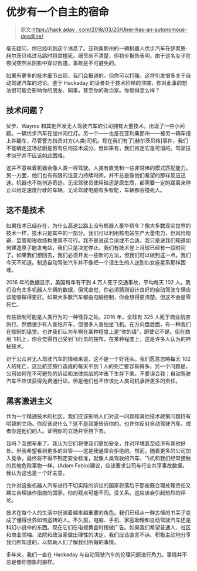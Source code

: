 # 优步有一个自主的宿命

> 原文:[https://hack aday . com/2018/03/20/Uber-has-an-autonomous-deadline/](https://hackaday.com/2018/03/20/uber-has-an-autonomous-fatality/)

毫无疑问，你已经听到这个消息了。亚利桑那州的一辆机器人优步汽车在伊莱恩·赫尔茨贝格过马路时将其撞死。细节尚不清楚，但初步报告表明，由于这名女子在夜间突然从阴影中穿过街道，事故是不可避免的。

如果有更多的技术细节出现，我们会报道的。但你可以打赌，这将引发很多关于自动驾驶汽车的讨论。鉴于 Hackaday 的读者处于技术阶梯的顶端，你对此事的想法很可能会影响你的朋友、同事，甚至你的政治家。你觉得怎么样？

## 技术问题？

优步、Waymo 和其他开发无人驾驶汽车的公司拥有大量技术。出现了一些小问题。一辆优步汽车在加州闯红灯。另一个——也是在亚利桑那州——被另一辆车撞上并翻车，尽管警方指责对方(人类)司机。现在我们有了[赫尔茨贝格]事件，我们不能确定这场悲剧是否有任何技术成分。但如果有，我们肯定它是可溶的。驾驶技术似乎并不应该如此困难。

这并不意味着机器会像人类一样驾驶。人类有直觉和一些非常棒的模式匹配能力。另一方面，他们也有有限的注意力持续时间，并不总是像他们希望的那样反应迅速。机器也不能创造奇迹。无论驾驶员使用硅还是原生质，都需要一定的距离来停止以给定速度行驶的车辆。无论驾驶电脑有多智能，车辆都会撞死人。

## 这不是技术

如果技术已经存在，为什么高速公路上没有机器人豪华轿车？像大多数现实世界的技术一样，技术只是其中的一部分。我们可以利用核电站生产大量电力，但风险规避、监管和税收结构使其不可行。我不是说这合适或不合适，我只是说我们知道如何建造原子能发电站，我们只是决定停止。我们有技术登上月球已经有一段时间了。如果我们想回去，我们必须开发一些新的方法，但我们可以做到这一点。我们今天不知道。制造自动驾驶汽车并不像把一个活生生的人送到仙女座星系那样困难。

2016 年的数据显示，美国每年有不到 4 万人死于交通事故，平均每天 102 人。我们没有太多机器人车辆的数据，但凭直觉，你必须猜测设计良好的自动驾驶车辆应该能够做得更好。如果大多数汽车都由电脑控制，你会想得更清楚。但这不会是零死亡。

有些抵制可能是人类行为的一种怪异之处。2016 年，全球有 325 人死于商业航空旅行。然而很少有人害怕开车，但很多人害怕坐飞机。在方向盘后面，有一种我们在控制的错觉。也许我们认为车祸在某种程度上是“你的错”，即使它不是。但在商用飞机上，你会觉得自己受到飞行员的摆布，在某种程度上，这是许多人认为的神秘技术。

对于公众对无人驾驶汽车的情绪来说，这不是一个好兆头。我们愿意忽略每天 102 人的死亡，这比航空旅行造成的每天不到 1 人的死亡要容易得多。另一个问题是，公司如何在不可避免的诉讼和法律挑战的冲击下生存下来。不要误会我；自动驾驶汽车不应该获得免费通行证。但是他们也不应该比人类司机承担更多的责任。

## 黑客激进主义

作为一个精通技术的社区，我们应该影响人们对这一问题和其他技术政策问题持有明智的立场。你应该说什么？这不是我能告诉你的。也许你反对自动驾驶汽车。或者你是他们的人。证明你的立场并坚持下去。

我吗？我想车来了。我认为它们将使我们更加安全，并对环境甚至经济有其他好处。但我希望看到更多的监管——这是我通常会拒绝的。然而，随着更多的公司加入竞争，最终将不得不制定安全标准，就像人类驾驶的汽车、飞机和我们经常接触的其他危险事物一样。(Adam Fabio)建议，应该要求公司与行业共享事故数据，我认为这也是一个好主意。

允许对这些机器人汽车进行不切实际的诉讼的国家将落后于那些既合理处理责任又建立合理操作指南的国家。你的观点可能不同。没关系。这应该会引起热烈的评论。

技术在每个人的生活中扮演着越来越重要的角色。我们已经从一群古怪的书呆子变成了懂得世界如何运转的人。不久前，电脑、手机、家庭助理和自动驾驶汽车还是科幻小说中的东西。现在它们在电视黄金时段做广告。如果我们希望普通人、社区和商业领袖、法院和政治家做出理性的决定，我们应该直言不讳、积极主动地分享我们所知道的，以帮助人们了解我们所做的事情。

多年来，我们一直在 Hackaday 与自动驾驶汽车的伦理问题进行角力。事情并不总是像你想象的那样。